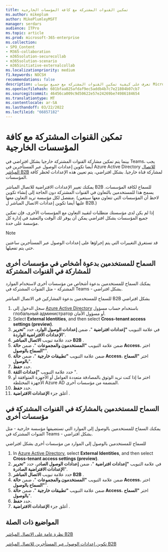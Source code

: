 ```yaml
---
title: تمكين القنوات المشتركة مع كافة المؤسسات الخارجية
ms.author: mikeplum
author: MikePlumleyMSFT
manager: serdars
audience: ITPro
ms.topic: article
ms.prod: microsoft-365-enterprise
ms.collection:
- SPO_Content
- M365-collaboration
- m365solution-securecollab
- m365solution-scenario
- m365initiative-externalcollab
ms.localizationpriority: medium
f1.keywords: NOCSH
recommendations: false
description: تعرف على كيفية تمكين القنوات المشتركة مع جميع مؤسسات Microsoft 365 وAzure Active Directory الأخرى.
ms.openlocfilehash: 601bfaa825afdaf9ec5addb4b7c7e21804b07cb7
ms.sourcegitcommit: 46456ca009c9d50622e57e24269be74986184654
ms.translationtype: MT
ms.contentlocale: ar-SA
ms.lasthandoff: 03/22/2022
ms.locfileid: "66857182"
---
```

# <a name="enable-shared-channels-with-all-external-organizations"></a>تمكين القنوات المشتركة مع كافة المؤسسات الخارجية

بينما يتم تمكين مشاركة القنوات المشتركة خارجيا بشكل افتراضي في Teams، يجب أيضا تكوين إعدادات الوصول عبر المستأجرين في Azure Active Directory [للاتصال المباشر B2B](/azure/active-directory/external-identities/b2b-direct-connect-overview) لمشاركة قناة خارجيا. بشكل افتراضي، يتم تعيين هذه الإعدادات لحظر كافة المؤسسات.

يمكنك تغيير الإعدادات الافتراضية للاتصال المباشر B2B للسماح لكافة المؤسسات. يسمح هذا للمستخدمين بالتعاون في القنوات المشتركة دون الحاجة إلى إنشاء تكوين منفصل لكل مؤسسة تريد التعاون معها. (لاحظ أن المؤسسات التي تتعاون معها سيتعين عليها أيضا تكوين إعدادات الاتصال المباشر ل B2B.)

إذا لم يكن لدى مؤسستك متطلبات لتقييد التعاون مع المؤسسات الأخرى، فإن تمكين جميع المؤسسات بشكل افتراضي يمكن أن يوفر لك الوقت والتعقيد في إدارة كل مؤسسة على حدة.

> [!NOTE]
> قد تستغرق التغييرات التي يتم إجراؤها على إعدادات الوصول عبر المستأجرين ساعتين حتى يتم تفعيلها.

## <a name="allow-users-to-invite-people-in-other-organizations-to-participate-in-shared-channels"></a>السماح للمستخدمين بدعوة أشخاص في مؤسسات أخرى للمشاركة في القنوات المشتركة

يمكنك السماح للمستخدمين بدعوة أشخاص من مؤسسات أخرى لاستخدام الموارد المشتركة - مثل القنوات المشتركة في Teams - بشكل افتراضي.

للسماح للمستخدمين بدعوة المشاركين في الاتصال المباشر B2B بشكل افتراضي
1. سجل الدخول إلى [Azure Active Directory](https://aad.portal.azure.com) باستخدام حساب مسؤول глобальный администратор أو مسؤول الأمان.
1. Select **External Identities**, and then select **Cross-tenant access settings (preview)**.
1. في علامة التبويب **"إعدادات افتراضية** "، ضمن **إعدادات الوصول الوارد**، حدد **"تحرير الإعدادات الافتراضية الواردة**".
1. حدد علامة تبويب **الاتصال المباشر B2B** .
1. ضمن علامة التبويب **"المستخدمون والمجموعات** "، ضمن **حالة Access**، اختر **"السماح بالوصول**".
1. ضمن علامة التبويب **"تطبيقات خارجية** "، ضمن **حالة Access**، اختر **"السماح بالوصول**".
1. حدد **حفظ**.
1. حدد علامة التبويب **"إعدادات الثقة** ".
1. اختر ما إذا كنت تريد الوثوق بالمصادقة متعددة العوامل أو الأجهزة المتوافقة أو الأجهزة المختلطة Azure AD المنضمة من مؤسسات أخرى.
1. حدد **حفظ**.
1. أغلق جزء **الإعدادات الافتراضية** .

## <a name="allow-users-to-participate-in-shared-channels-in-other-organizations"></a>السماح للمستخدمين بالمشاركة في القنوات المشتركة في مؤسسات أخرى

يمكنك السماح للمستخدمين بالوصول إلى الموارد التي تستضيفها مؤسسة خارجية - مثل القنوات المشتركة في Teams - بشكل افتراضي.

للسماح للمستخدمين بالوصول إلى الموارد من مؤسسات أخرى بشكل افتراضي
1. In [Azure Active Directory](https://aad.portal.azure.com), select **External Identities**, and then select **Cross-tenant access settings (preview)**.
1. في علامة التبويب **"إعدادات افتراضية** "، ضمن **إعدادات الوصول الصادر**، حدد **"تحرير الإعدادات الافتراضية الصادرة**".
1. حدد علامة تبويب **الاتصال المباشر B2B** .
1. ضمن علامة التبويب **"المستخدمون والمجموعات** "، ضمن **حالة Access**، اختر **"السماح بالوصول**".
1. ضمن علامة التبويب **"تطبيقات خارجية** "، ضمن **حالة Access**، اختر **"السماح بالوصول**".
1. حدد **حفظ**.
1. أغلق جزء **الإعدادات الافتراضية** .

## <a name="related-topics"></a>المواضيع ذات الصلة

[نظرة عامة على الاتصال المباشر B2B](/azure/active-directory/external-identities/b2b-direct-connect-overview)

[تكوين إعدادات الوصول عبر المستأجرين للاتصال المباشر B2B](/azure/active-directory/external-identities/cross-tenant-access-settings-b2b-direct-connect)


